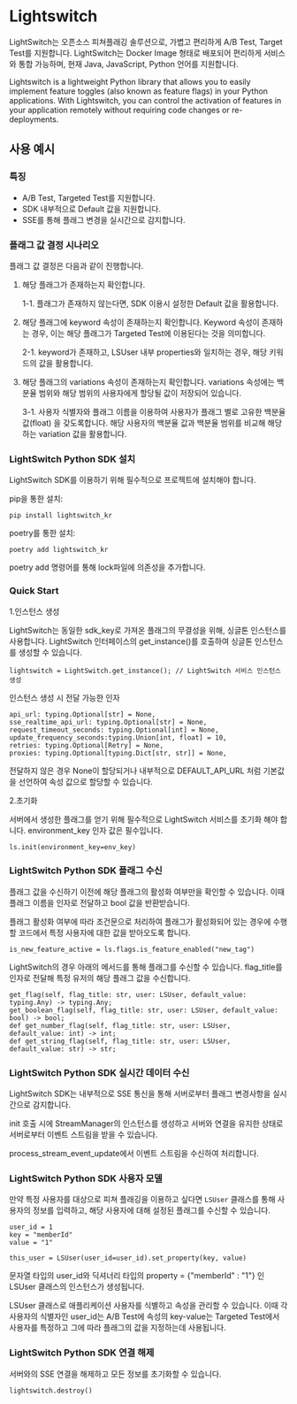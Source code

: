 # **Lightswitch**

LightSwitch는 오픈소스 피쳐플래깅 솔루션으로, 가볍고 편리하게 A/B Test, Target Test를 
지원합니다. LightSwitch는 Docker Image 형태로 배포되어 편리하게 서비스와 통합 가능하며, 
현재 Java, JavaScript, Python 언어를 지원합니다.

Lightswitch is a lightweight Python library that allows you to easily implement 
feature toggles (also known as feature flags) in your Python applications. 
With Lightswitch, you can control the activation of features in your application 
remotely without requiring code changes or re-deployments.

## 사용 예시

### 특징

- A/B Test, Targeted Test를 지원합니다.
- SDK 내부적으로 Default 값을 지원합니다.
- SSE를 통해 플래그 변경을 실시간으로 감지합니다.

### 플래그 값 결정 시나리오

플래그 값 결정은 다음과 같이 진행합니다.

1. 해당 플래그가 존재하는지 확인합니다.

   1-1. 플래그가 존재하지 않는다면, SDK 이용시 설정한 Default 값을 활용합니다.

2. 해당 플래그에 keyword 속성이 존재하는지 확인합니다. Keyword 속성이 존재하는 경우,
이는 해당 플래그가 Targeted Test에 이용된다는 것을 의미합니다.

   2-1. keyword가 존재하고, LSUser 내부 properties와 일치하는 경우, 
   해당 키워드의 값을 활용합니다.

3. 해당 플래그의 variations 속성이 존재하는지 확인합니다.
variations 속성에는 백분율 범위와 해당 범위의 사용자에게 할당될 값이 저장되어 있습니다.

   3-1. 사용자 식별자와 플래그 이름을 이용하여 사용자가 플래그 별로 고유한 백분율 값(float)
   을 갖도록합니다. 해당 사용자의 백분율 값과 백분율 범위를 비교해 해당하는 variation 값을 
   활용합니다.

### LightSwitch Python SDK 설치

LightSwitch SDK를 이용하기 위해 필수적으로 프로젝트에 설치해야 합니다.

pip을 통한 설치:
```
pip install lightswitch_kr
```

poetry를 통한 설치:
```
poetry add lightswitch_kr
```
poetry add 명령어를 통해 lock파일에 의존성을 추가합니다.

### Quick Start

1.인스턴스 생성

LightSwitch는 동일한 sdk_key로 가져온 플래그의 무결성을 위해, 싱글톤 인스턴스를 사용합니다.
LightSwitch 인터페이스의 get_instance()를 호출하여 싱글톤 인스턴스를 생성할 수 있습니다.

```
lightswitch = LightSwitch.get_instance(); // LightSwitch 서비스 인스턴스 생성
```

인스턴스 생성 시 전달 가능한 인자
```
api_url: typing.Optional[str] = None, 
sse_realtime_api_url: typing.Optional[str] = None,
request_timeout_seconds: typing.Optional[int] = None,
update_frequency_seconds:typing.Union[int, float] = 10,
retries: typing.Optional[Retry] = None,
proxies: typing.Optional[typing.Dict[str, str]] = None,
```

전달하지 않은 경우 None이 할당되거나 내부적으로 DEFAULT_API_URL 처럼 기본값을 선언하여
속성 값으로 할당할 수 있습니다. 

2.초기화

서버에서 생성한 플래그를 얻기 위해 필수적으로 LightSwitch 서비스를 초기화 해야 합니다.
environment_key 인자 값은 필수입니다.

```
ls.init(environment_key=env_key)
```

### LightSwitch Python SDK 플래그 수신

플래그 값을 수신하기 이전에 해당 플래그의 활성화 여부만을 확인할 수 있습니다.
이때 플래그 이름을 인자로 전달하고 bool 값을 반환받습니다. 

플래그 활성화 여부에 따라 조건문으로 처리하여 
플래그가 활성화되어 있는 경우에 수행할 코드에서 특정 사용자에 대한 값을 받아오도록 합니다.  

```
is_new_feature_active = ls.flags.is_feature_enabled("new_tag")
```

LightSwitch의 경우 아래의 메서드를 통해 플래그를 수신할 수 있습니다.
flag_title를 인자로 전달해 특정 유저의 해당 플래그 값을 수신합니다.

```
get_flag(self, flag_title: str, user: LSUser, default_value: typing.Any) -> typing.Any;
get_boolean_flag(self, flag_title: str, user: LSUser, default_value: bool) -> bool;
def get_number_flag(self, flag_title: str, user: LSUser, default_value: int) -> int;
def get_string_flag(self, flag_title: str, user: LSUser, default_value: str) -> str;
```

### LightSwitch Python SDK 실시간 데이터 수신

LightSwitch SDK는 내부적으로 SSE 통신을 통해 서버로부터 플래그 변경사항을 실시간으로 
감지합니다.

init 호출 시에 StreamManager의 인스턴스를 생성하고 서버와 연결을 유지한 상태로 
서버로부터 이벤트 스트림을 받을 수 있습니다. 

process_stream_event_update에서 이벤트 스트림을 수신하여 처리합니다. 

### LightSwitch Python SDK 사용자 모델

만약 특정 사용자를 대상으로 피쳐 플래깅을 이용하고 싶다면 `LSUser` 클래스를 통해 
사용자의 정보를 입력하고, 해당 사용자에 대해 설정된 플래그를 수신할 수 있습니다.

```
user_id = 1
key = "memberId"
value = "1"

this_user = LSUser(user_id=user_id).set_property(key, value)
```

문자열 타입의 user_id와 딕셔너리 타입의 property = {"memberId" : "1"} 인 LSUser 클래스의
인스턴스가 생성됩니다.

LSUser 클래스로 애플리케이션 사용자를 식별하고 속성을 관리할 수 있습니다.
이때 각 사용자의 식별자인 user_id는 A/B Test에 속성의 key-value는 Targeted Test에서
사용자를 특정하고 그에 따라 플래그의 값을 지정하는데 사용됩니다. 

### LightSwitch Python SDK 연결 해제

서버와의 SSE 연결을 해제하고 모든 정보를 초기화할 수 있습니다.

```
lightswitch.destroy()
```


